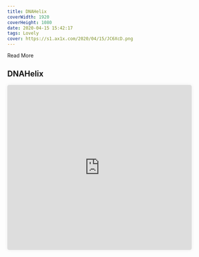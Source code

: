 ```yaml
---
title: DNAHelix
coverWidth: 1920
coverHeight: 1080
date: 2020-04-15 15:42:17
tags: Lovely
cover: https://s1.ax1x.com/2020/04/15/JC6XcD.png
---
```


Read More
<!-- more -->

## DNAHelix

<iframe style="width:100%;height:450px;box-shadow:0px 0px 10px #eee;border-radius:5px" src="https://beautiful-code.netlify.com/dna-helix/dist/index.html" frameborder="0" allowvr allowfullscreen mozallowfullscreen="true" webkitallowfullscreen="true" onmousewheel="">
</iframe>
